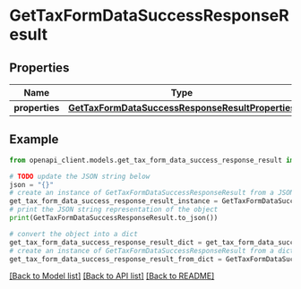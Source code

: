 # GetTaxFormDataSuccessResponseResult


## Properties

Name | Type | Description | Notes
------------ | ------------- | ------------- | -------------
**properties** | [**GetTaxFormDataSuccessResponseResultProperties**](GetTaxFormDataSuccessResponseResultProperties.md) |  | [optional] 

## Example

```python
from openapi_client.models.get_tax_form_data_success_response_result import GetTaxFormDataSuccessResponseResult

# TODO update the JSON string below
json = "{}"
# create an instance of GetTaxFormDataSuccessResponseResult from a JSON string
get_tax_form_data_success_response_result_instance = GetTaxFormDataSuccessResponseResult.from_json(json)
# print the JSON string representation of the object
print(GetTaxFormDataSuccessResponseResult.to_json())

# convert the object into a dict
get_tax_form_data_success_response_result_dict = get_tax_form_data_success_response_result_instance.to_dict()
# create an instance of GetTaxFormDataSuccessResponseResult from a dict
get_tax_form_data_success_response_result_from_dict = GetTaxFormDataSuccessResponseResult.from_dict(get_tax_form_data_success_response_result_dict)
```
[[Back to Model list]](../README.md#documentation-for-models) [[Back to API list]](../README.md#documentation-for-api-endpoints) [[Back to README]](../README.md)


